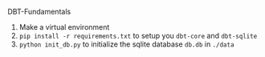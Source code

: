 DBT-Fundamentals

1. Make a virtual environment
2. `pip install -r requirements.txt` to setup you `dbt-core` and `dbt-sqlite`
3. `python init_db.py` to initialize the sqlite database `db.db` in `./data`
